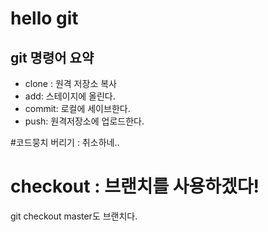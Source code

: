 # hello git
## git 명령어 요약
- clone : 원격 저장소 복사
- add: 스테이지에 올린다.
- commit: 로컬에 세이브한다.
- push: 원격저장소에 업로드한다.

#코드뭉치 버리기 : 취소하네..

# checkout : 브랜치를 사용하겠다!
git checkout <branch>
master도 브랜치다.
